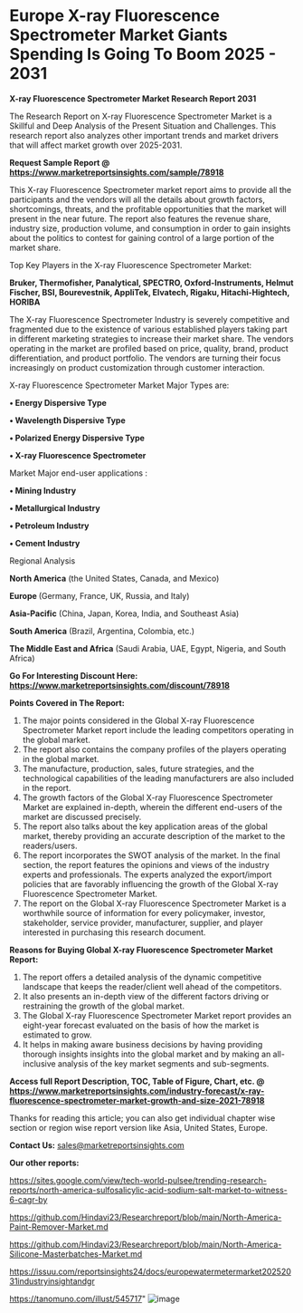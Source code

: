 # Europe X-ray Fluorescence Spectrometer Market Giants Spending Is Going To Boom 2025 - 2031

<strong>X-ray Fluorescence Spectrometer Market Research Report 2031</strong>

The Research Report on X-ray Fluorescence Spectrometer Market is a Skillful and Deep Analysis of the Present Situation and Challenges. This research report also analyzes other important trends and market drivers that will affect market growth over 2025-2031.

<strong>Request Sample Report @ <a href=https://www.marketreportsinsights.com/sample/78918>https://www.marketreportsinsights.com/sample/78918</a></strong>

This X-ray Fluorescence Spectrometer market report aims to provide all the participants and the vendors will all the details about growth factors, shortcomings, threats, and the profitable opportunities that the market will present in the near future. The report also features the revenue share, industry size, production volume, and consumption in order to gain insights about the politics to contest for gaining control of a large portion of the market share.

Top Key Players in the X-ray Fluorescence Spectrometer Market:

<strong>Bruker, Thermofisher, Panalytical, SPECTRO, Oxford-Instruments, Helmut Fischer, BSI, Bourevestnik, AppliTek, Elvatech, Rigaku, Hitachi-Hightech, HORIBA</strong>

The X-ray Fluorescence Spectrometer Industry is severely competitive and fragmented due to the existence of various established players taking part in different marketing strategies to increase their market share. The vendors operating in the market are profiled based on price, quality, brand, product differentiation, and product portfolio. The vendors are turning their focus increasingly on product customization through customer interaction.

X-ray Fluorescence Spectrometer Market Major Types are:

<strong>• Energy Dispersive Type

• Wavelength Dispersive Type

• Polarized Energy Dispersive Type

• X-ray Fluorescence Spectrometer</strong>

Market Major end-user applications :

<strong>• Mining Industry

• Metallurgical Industry

• Petroleum Industry

• Cement Industry</strong>

Regional Analysis

</u><strong><b>North America</b></strong> (the United States, Canada, and Mexico)

<strong><b>Europe </b></strong>(Germany, France, UK, Russia, and Italy)

<strong><b>Asia-Pacific</b></strong> (China, Japan, Korea, India, and Southeast Asia)

<strong><b>South America</b></strong> (Brazil, Argentina, Colombia, etc.)

<strong><b>The Middle East and Africa</b></strong> (Saudi Arabia, UAE, Egypt, Nigeria, and South Africa)

<strong>Go For Interesting Discount Here: <a href=https://www.marketreportsinsights.com/discount/78918>https://www.marketreportsinsights.com/discount/78918</a></strong>

<strong>Points Covered in The Report:</strong>
<ol>
  <li>The major points considered in the Global X-ray Fluorescence Spectrometer Market report include the leading competitors operating in the global market.</li>
  <li>The report also contains the company profiles of the players operating in the global market.</li>
  <li>The manufacture, production, sales, future strategies, and the technological capabilities of the leading manufacturers are also included in the report.</li>
  <li>The growth factors of the Global X-ray Fluorescence Spectrometer Market are explained in-depth, wherein the different end-users of the market are discussed precisely.</li>
  <li>The report also talks about the key application areas of the global market, thereby providing an accurate description of the market to the readers/users.</li>
  <li>The report incorporates the SWOT analysis of the market. In the final section, the report features the opinions and views of the industry experts and professionals. The experts analyzed the export/import policies that are favorably influencing the growth of the Global X-ray Fluorescence Spectrometer Market.</li>
  <li>The report on the Global X-ray Fluorescence Spectrometer Market is a worthwhile source of information for every policymaker, investor, stakeholder, service provider, manufacturer, supplier, and player interested in purchasing this research document.</li>
</ol>
<strong>Reasons for Buying Global X-ray Fluorescence Spectrometer Market Report:</strong>

<ol>
  <li>The report offers a detailed analysis of the dynamic competitive landscape that keeps the reader/client well ahead of the competitors.</li>
  <li>It also presents an in-depth view of the different factors driving or restraining the growth of the global market.</li>
  <li>The Global X-ray Fluorescence Spectrometer Market report provides an eight-year forecast evaluated on the basis of how the market is estimated to grow.</li>
  <li>It helps in making aware business decisions by having providing thorough insights insights into the global market and by making an all-inclusive analysis of the key market segments and sub-segments.</li>
</ol>
<strong>Access full Report Description, TOC, Table of Figure, Chart, etc. @ <a href=https://www.marketreportsinsights.com/industry-forecast/x-ray-fluorescence-spectrometer-market-growth-and-size-2021-78918>https://www.marketreportsinsights.com/industry-forecast/x-ray-fluorescence-spectrometer-market-growth-and-size-2021-78918</a></strong>


Thanks for reading this article; you can also get individual chapter wise section or region wise report version like Asia, United States, Europe.

<strong>Contact Us:</strong>
sales@marketreportsinsights.com

<strong>Our other reports:</strong>

<a href=https://sites.google.com/view/tech-world-pulsee/trending-research-reports/north-america-sulfosalicylic-acid-sodium-salt-market-to-witness-6-cagr-by>https://sites.google.com/view/tech-world-pulsee/trending-research-reports/north-america-sulfosalicylic-acid-sodium-salt-market-to-witness-6-cagr-by</a>

<a href=https://github.com/Hindavi23/Researchreport/blob/main/North-America-Paint-Remover-Market.md>https://github.com/Hindavi23/Researchreport/blob/main/North-America-Paint-Remover-Market.md</a>

<a href=https://github.com/Hindavi23/Researchreport/blob/main/North-America-Silicone-Masterbatches-Market.md>https://github.com/Hindavi23/Researchreport/blob/main/North-America-Silicone-Masterbatches-Market.md</a>

<a href=https://issuu.com/reportsinsights24/docs/europewatermetermarket20252031industryinsightandgr>https://issuu.com/reportsinsights24/docs/europewatermetermarket20252031industryinsightandgr</a>

<a href=https://tanomuno.com/illust/545717>https://tanomuno.com/illust/545717</a>"
![image](https://github.com/user-attachments/assets/1fc23445-5fa9-48d8-a15b-8364aac5bbb0)
